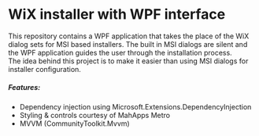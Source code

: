 # WiX installer with WPF interface

This repository contains a WPF application that takes the place of the WiX dialog sets for MSI based installers.  The built in MSI dialogs are silent and the WPF application guides the user through the installation process.  
The idea behind this project is to make it easier than using MSI dialogs for installer configuration.

##### Features:

 * Dependency injection using Microsoft.Extensions.DependencyInjection
 * Styling & controls courtesy of MahApps Metro
 * MVVM (CommunityToolkit.Mvvm)